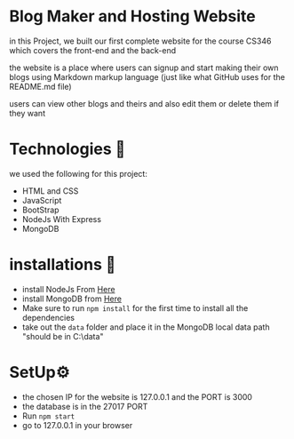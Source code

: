 # Blog Maker and Hosting Website
in this Project, we built our first complete website for the course CS346
which covers the front-end and the back-end

the website is a place where users can signup and start making their own blogs using 
Markdown markup language (just like what GitHub uses for the README.md file)

users can view other blogs and theirs and also edit them or delete them if they want

# Technologies 🧠
  we used the following for this project:
  - HTML and CSS 
  - JavaScript
  - BootStrap
  - NodeJs With Express
  - MongoDB
  
  # installations 🚀
  - install NodeJs From [Here](https://nodejs.org/en/download/)
  - install MongoDB from [Here](https://www.mongodb.com/try/download/community)
  - Make sure to run `npm install` for the first time to install all the dependencies
  - take out the `data` folder and place it in the MongoDB local data path "should be in C:\\data"
  
  # SetUp⚙️
  - the chosen IP for the website is 127.0.0.1 and the PORT is 3000
  - the database is in the 27017 PORT
  - Run `npm start`
  - go to 127.0.0.1 in your browser


